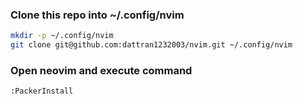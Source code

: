 ### Clone this repo into ~/.config/nvim
```bash
mkdir -p ~/.config/nvim
git clone git@github.com:dattran1232003/nvim.git ~/.config/nvim
```

### Open neovim and execute command
```
:PackerInstall
```
